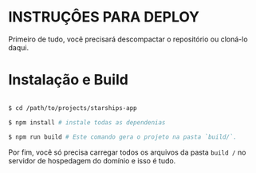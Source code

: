 
# INSTRUÇÔES PARA DEPLOY

Primeiro de tudo, você precisará descompactar o repositório ou cloná-lo daqui. 

# Instalação e Build

```sh

$ cd /path/to/projects/starships-app

$ npm install # instale todas as dependenias

$ npm run build # Este comando gera o projeto na pasta `build/`.

```

Por fim, você só precisa carregar todos os arquivos da pasta `build /` no servidor de hospedagem do domínio e isso é tudo.
